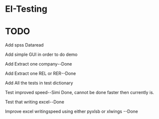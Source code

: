 # EI-Testing
# TODO
Add spss Dataread 

Add simple GUI in order to do demo


Add Extract one company--Done


Add Extract one REL or RER--Done


Add All the tests in test dictionary



Test improved speed--Simi Done, cannot be done faster then currently is.


Test that writing excel--Done


Improve excel writingspeed using either pyxlsb or xlwings --Done



